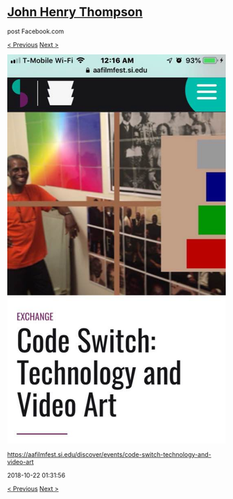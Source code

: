 # [John Henry Thompson](../README.md)
post Facebook.com

[< Previous](2018-10-24-2.md) [Next >](2018-10-22-3.md)

[![](../media/2018-10-22/Timeline-Photos-https-aafilmfest-si-edu-discover-events-code-swi.jpg)](../README.md)

https://aafilmfest.si.edu/discover/events/code-switch-technology-and-video-art

2018-10-22 01:31:56

[< Previous](2018-10-24-2.md) [Next >](2018-10-22-3.md)